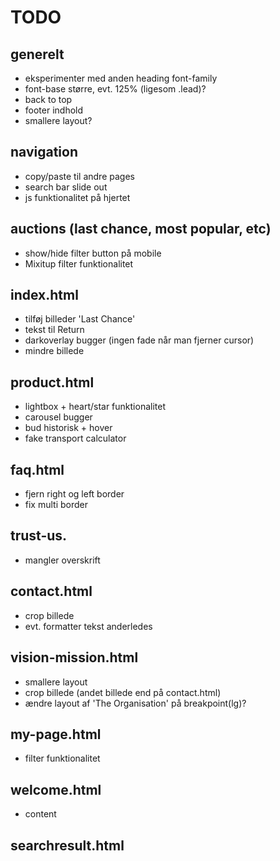 # TODO

## generelt

- eksperimenter med anden heading font-family
- font-base større, evt. 125% (ligesom .lead)?
- back to top
- footer indhold
- smallere layout?

## navigation

- copy/paste til andre pages
- search bar slide out
- js funktionalitet på hjertet

## auctions (last chance, most popular, etc)

- show/hide filter button på mobile
- Mixitup filter funktionalitet

## index.html

- tilføj billeder 'Last Chance'
- tekst til Return
- darkoverlay bugger (ingen fade når man fjerner cursor)
- mindre billede

## product.html

- lightbox + heart/star funktionalitet
- carousel bugger
- bud historisk + hover
- fake transport calculator

## faq.html

- fjern right og left border
- fix multi border

## trust-us.

- mangler overskrift

## contact.html

- crop billede
- evt. formatter tekst anderledes

## vision-mission.html

- smallere layout
- crop billede (andet billede end på contact.html)
- ændre layout af 'The Organisation' på breakpoint(lg)?

## my-page.html

- filter funktionalitet

## welcome.html

- content

## searchresult.html